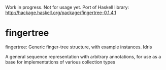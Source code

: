Work in progress. Not for usage yet. 
Port of Haskell library: http://hackage.haskell.org/package/fingertree-0.1.4.1

# fingertree
fingertree: Generic finger-tree structure, with example instances. Idris

A general sequence representation with arbitrary annotations, for
use as a base for implementations of various collection types
